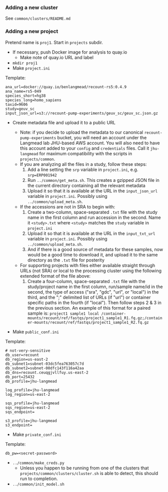 ### Adding a new cluster

See `common/clusters/README.md`

### Adding a new project

Pretend name is `proj1`.  Start in `projects` subdir.

* If necessary, push Docker image for analysis to quay.io
    * Make note of quay.io URL and label
* `mkdir proj1`
* Make `project.ini`

Template:

```
ana_url=docker://quay.io/benlangmead/recount-rs5:0.4.9
ana_name=rs5-049
species_short=hg38
species_long=homo_sapiens
taxid=9606
study=geuv_sc
input_json_url=s3://recount-pump-experiments/geuv_sc/geuv_sc.json.gz
```

* Create metadata file and upload it to a public URL
    * Note: if you decide to upload the metadata to our canonical `recount-pump-experiments` bucket, you will need an account under the Langmead lab JHU-based AWS account.  You will also need to have this account added to your `config` and `credentials` files.  Call it `jhu-langmead` for maximum compatibility with the scripts in `projects/common`.
    * If you are analyzing all the files in a study, follow these steps:
        1. Add a line setting the `srp` variable in `project.ini`, e.g. `srp=ERP001942`
        2. Run `../common/get_meta.sh`.  This creates a gzipped JSON file in the current directory containing all the relevant metadata
        3. Upload it so that it is available at the URL in the `input_json_url` variable in `project.ini`.  Possibly using `../common/upload_meta.sh`.
    * If the accessions are not in SRA to begin with:
        1. Create a two-column, space-separated `.txt` file with the study name in the first column and run accession in the second.  Name it `<study>.txt` where `<study>` matches the `study` variable in `project.ini`
        2. Upload it so that it is available at the URL in the `input_txt_url` variable in `project.ini`.  Possibly using `../common/upload_meta.sh`.
        3. And if there is a good source of metadata for these samples, now would be a good time to download it, and upload it to the same directory as the `.txt` file for posterity
    * For supporting projects with files either available straight through URLs (not SRA) or local to the processing cluster using the following extended format of the file above:
         1. Create a four-column, space-separated `.txt` file with the study/project name in the first column, run/sample name/id in the second, the type of access ("sra", "gdc", "url", or "local") in the third, and the ";" delimited list of URLs (if "url") or container specific paths in the fourth (if "local").  Then follow steps 2 & 3 in the previous section.  An example of this format for a paired sample is:
         `project1 sample1 local /container-mounts/recount/ref/fastqs/project1_sample1_R1.fq.gz;/container-mounts/recount/ref/fastqs/project1_sample1_R2.fq.gz`

* Make `public_conf.ini`

Template:

```
# not-very-sensitive 
db_user=recount
db_region=us-east-2
db_subnet1=subnet-03dc5fea763057c7d
db_subnet2=subnet-00dfc143f116a42aa
db_dns=recount.ceuqgjvllfuy.us-east-2
db_port=25432
db_profile=jhu-langmead

log_profile=jhu-langmead
log_region=us-east-2

sqs_profile=jhu-langmead
sqs_region=us-east-2
sqs_endpoint=

s3_profile=jhu-langmead
s3_endpoint=
```

* Make `private_conf.ini`

Template:

``` 
db_pw=<secret-password>
```

* `../common/make_creds.py`
    * Unless you happen to be running from one of the clusters that `projects/common/clusters/cluster.sh` is able to detect, this should run to completion.
* `../common/init_model.sh`
